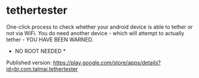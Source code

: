 tethertester
============

One-click process to check whether your android device is able to tether or not via WiFi. You do need another device - which will attempt to actually tether - YOU HAVE BEEN WARNED.

* NO ROOT NEEDED *

Published version: https://play.google.com/store/apps/details?id=br.com.talmai.tethertester
